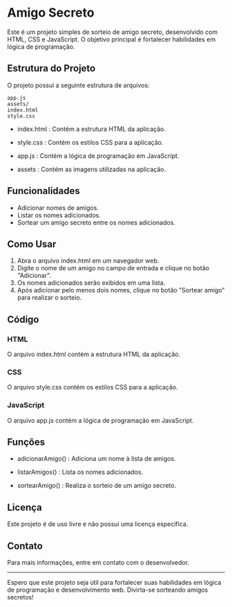 # Amigo Secreto

Este é um projeto simples de sorteio de amigo secreto, desenvolvido com HTML, CSS e JavaScript. O objetivo principal é fortalecer habilidades em lógica de programação.

## Estrutura do Projeto
O projeto possui a seguinte estrutura de arquivos:

```
app.js
assets/
index.html
style.css
```

- index.html
: Contém a estrutura HTML da aplicação.

- style.css
: Contém os estilos CSS para a aplicação.

- app.js
: Contém a lógica de programação em JavaScript.

- assets
: Contém as imagens utilizadas na aplicação.

## Funcionalidades
- Adicionar nomes de amigos.
- Listar os nomes adicionados.
- Sortear um amigo secreto entre os nomes adicionados.

## Como Usar

1. Abra o arquivo index.html em um navegador web.
2. Digite o nome de um amigo no campo de entrada e clique no botão "Adicionar".
3. Os nomes adicionados serão exibidos em uma lista.
4. Após adicionar pelo menos dois nomes, clique no botão "Sortear amigo" para realizar o sorteio.

## Código

### HTML
O arquivo index.html contém a estrutura HTML da aplicação.

### CSS
O arquivo style.css contém os estilos CSS para a aplicação.

### JavaScript
O arquivo app.js contém a lógica de programação em JavaScript.

## Funções

- adicionarAmigo()
: Adiciona um nome à lista de amigos.

- listarAmigos()
: Lista os nomes adicionados.

- sortearAmigo()
: Realiza o sorteio de um amigo secreto.

## Licença
Este projeto é de uso livre e não possui uma licença específica.

## Contato
Para mais informações, entre em contato com o desenvolvedor.

---
Espero que este projeto seja útil para fortalecer suas habilidades em lógica de programação e desenvolvimento web. Divirta-se sorteando amigos secretos!
